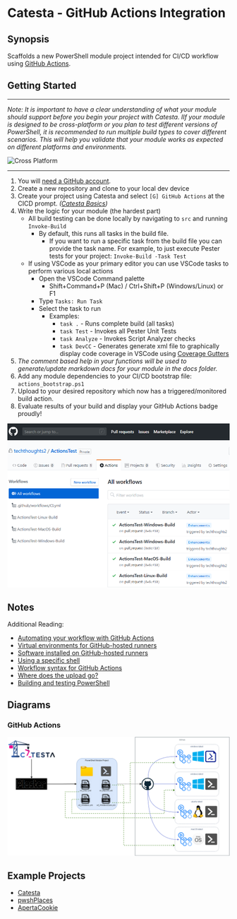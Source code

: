 # Catesta - GitHub Actions Integration

## Synopsis

Scaffolds a new PowerShell module project intended for CI/CD workflow using [GitHub Actions](https://help.github.com/actions).

## Getting Started

-------------------

*Note: It is important to have a clear understanding of what your module should support before you begin your project with Catesta. IIf your module is designed to be cross-platform or you plan to test different versions of PowerShell, it is recommended to run multiple build types to cover different scenarios. This will help you validate that your module works as expected on different platforms and environments.*

![Cross Platform](https://img.shields.io/badge/Builds-Windows%20PowerShell%20%7C%20Windows%20pwsh%20%7C%20Linux%20%7C%20MacOS-lightgrey)

-------------------

1. You will [need a GitHub account](https://github.com/join).
1. Create a new repository and clone to your local dev device
1. Create your project using Catesta and select `[G] GitHub Actions` at the CICD prompt. *([Catesta Basics](../Catesta-Basics.md))*
1. Write the logic for your module (the hardest part)
    * All build testing can be done locally by navigating to `src` and running `Invoke-Build`
        * By default, this runs all tasks in the build file.
            * If you want to run a specific task from the build file you can provide the task name. For example, to just execute Pester tests for your project: `Invoke-Build -Task Test`
    * If using VSCode as your primary editor you can use VSCode tasks to perform various local actions
        * Open the VSCode Command palette
            * Shift+Command+P (Mac) / Ctrl+Shift+P (Windows/Linux) or F1
        * Type `Tasks: Run Task`
        * Select the task to run
            * Examples:
                * `task .` - Runs complete build (all tasks)
                * `task Test` - Invokes all Pester Unit Tests
                * `task Analyze` - Invokes Script Analyzer checks
                * `task DevCC` - Generates generate xml file to graphically display code coverage in VSCode using [Coverage Gutters](https://marketplace.visualstudio.com/items?itemName=ryanluker.vscode-coverage-gutters)
1. *The comment based help in your functions will be used to generate/update markdown docs for your module in the docs folder.*
1. Add any module dependencies to your CI/CD bootstrap file: `actions_bootstrap.ps1`
1. Upload to your desired repository which now has a triggered/monitored build action.
1. Evaluate results of your build and display your GitHub Actions badge proudly!

![GitHub Actions project created by Catesta](../assets/GHActions/github_actions.PNG)

## Notes

Additional Reading:

* [Automating your workflow with GitHub Actions](https://help.github.com/en/actions/automating-your-workflow-with-github-actions)
* [Virtual environments for GitHub-hosted runners](https://help.github.com/en/actions/automating-your-workflow-with-github-actions/virtual-environments-for-github-hosted-runners)
* [Software installed on GitHub-hosted runners](https://help.github.com/en/actions/automating-your-workflow-with-github-actions/software-installed-on-github-hosted-runners)
* [Using a specific shell](https://help.github.com/en/actions/automating-your-workflow-with-github-actions/workflow-syntax-for-github-actions#using-a-specific-shell)
* [Workflow syntax for GitHub Actions](https://help.github.com/en/actions/automating-your-workflow-with-github-actions/workflow-syntax-for-github-actions)
* [Where does the upload go?](https://docs.github.com/en/actions/automating-builds-and-tests/building-and-testing-powershell)
* [Building and testing PowerShell](https://github.com/actions/upload-artifact#where-does-the-upload-go)

## Diagrams

### GitHub Actions

![Catesta PowerShell GitHub Actions Diagram](../assets/GHActions/catesta_github_actions_diagram.png)

## Example Projects

* [Catesta](https://github.com/techthoughts2/Catesta)
* [pwshPlaces](https://github.com/techthoughts2/pwshPlaces)
* [ApertaCookie](https://github.com/techthoughts2/ApertaCookie)
